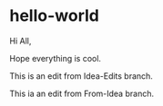 # hello-world

Hi All,

Hope everything is cool.

This is an edit from Idea-Edits branch.

This ia an edit from From-Idea branch.